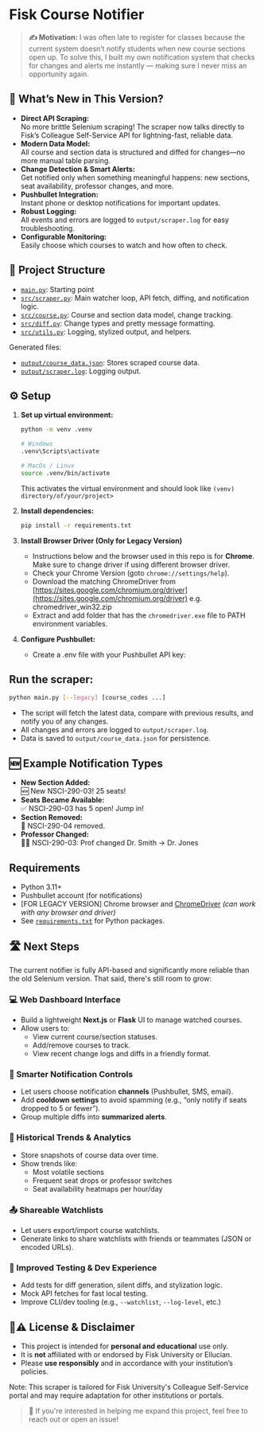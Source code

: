 # Fisk Course Notifier

> **✍️ Motivation:** I was often late to register for classes because the current system doesn’t notify students when new course sections open up. To solve this, I built my own notification system that checks for changes and alerts me instantly — making sure I never miss an opportunity again.

## 🚀 What’s New in This Version?

- **Direct API Scraping:**  
  No more brittle Selenium scraping! The scraper now talks directly to Fisk’s Colleague Self-Service API for lightning-fast, reliable data.
- **Modern Data Model:**  
  All course and section data is structured and diffed for changes—no more manual table parsing.
- **Change Detection & Smart Alerts:**  
  Get notified only when something meaningful happens: new sections, seat availability, professor changes, and more.
- **Pushbullet Integration:**  
  Instant phone or desktop notifications for important updates.
- **Robust Logging:**  
  All events and errors are logged to `output/scraper.log` for easy troubleshooting.
- **Configurable Monitoring:**  
  Easily choose which courses to watch and how often to check.

## 📁 Project Structure

- [`main.py`](main.py): Starting point
- [`src/scraper.py`](src/scraper.py): Main watcher loop, API fetch, diffing, and notification logic.
- [`src/course.py`](src/course.py): Course and section data model, change tracking.
- [`src/diff.py`](src/diff.py): Change types and pretty message formatting.
- [`src/utils.py`](src/utils.py): Logging, stylized output, and helpers.

Generated files:

- [`output/course_data.json`](output/course_data.json): Stores scraped course data.
- [`output/scraper.log`](output/scraper.log): Logging output.

## ⚙️ Setup

1. **Set up virtual environment:**

   ```sh
   python -m venv .venv

   # Windows
   .venv\Scripts\activate

   # MacOs / Linux
   source .venv/bin/activate
   ```

   This activates the virtual environment and should look like `(venv) directory/of/your/project>`

2. **Install dependencies:**
   ```sh
   pip install -r requirements.txt
   ```
3. **Install Browser Driver (Only for Legacy Version)**

   - Instructions below and the browser used in this repo is for **Chrome**. Make sure to change driver if using different browser driver.
   - Check your Chrome Version (goto `chrome://settings/help`).
   - Download the matching ChromeDriver from [https://sites.google.com/chromium.org/driver](https://sites.google.com/chromium.org/driver) e.g. chromedriver_win32.zip
   - Extract and add folder that has the `chromedriver.exe` file to PATH environment variables.

4. **Configure Pushbullet:**
   - Create a .env file with your Pushbullet API key:

## Run the scraper:

```sh
python main.py [--legacy] [course_codes ...]
```

- The script will fetch the latest data, compare with previous results, and notify you of any changes.
- All changes and errors are logged to `output/scraper.log`.
- Data is saved to `output/course_data.json` for persistence.

## 🆕 Example Notification Types

- **New Section Added:**  
  🆕 New NSCI-290-03! 25 seats!
- **Seats Became Available:**  
  ✅ NSCI-290-03 has 5 open! Jump in!
- **Section Removed:**  
  🚫 NSCI-290-04 removed.
- **Professor Changed:**  
  👨‍🏫 NSCI-290-03: Prof changed Dr. Smith → Dr. Jones

## Requirements

- Python 3.11+
- Pushbullet account (for notifications)
- [FOR LEGACY VERSION] Chrome browser and [ChromeDriver](https://chromedriver.chromium.org/downloads) _(can work with any browser and driver)_
- See [`requirements.txt`](requirements.txt) for Python packages.

## 🛣️ Next Steps

The current notifier is fully API-based and significantly more reliable than the old Selenium version. That said, there's still room to grow:

### 💻 Web Dashboard Interface

- Build a lightweight **Next.js** or **Flask** UI to manage watched courses.
- Allow users to:
  - View current course/section statuses.
  - Add/remove courses to track.
  - View recent change logs and diffs in a friendly format.

### 🔔 Smarter Notification Controls

- Let users choose notification **channels** (Pushbullet, SMS, email).
- Add **cooldown settings** to avoid spamming (e.g., “only notify if seats dropped to 5 or fewer”).
- Group multiple diffs into **summarized alerts**.

### 🧠 Historical Trends & Analytics

- Store snapshots of course data over time.
- Show trends like:
  - Most volatile sections
  - Frequent seat drops or professor switches
  - Seat availability heatmaps per hour/day

### 📤 Shareable Watchlists

- Let users export/import course watchlists.
- Generate links to share watchlists with friends or teammates (JSON or encoded URLs).

### 🧪 Improved Testing & Dev Experience

- Add tests for diff generation, silent diffs, and stylization logic.
- Mock API fetches for fast local testing.
- Improve CLI/dev tooling (e.g., `--watchlist`, `--log-level`, etc.)

## 📄⚠️ License & Disclaimer

- This project is intended for **personal and educational** use only.
- It is **not** affiliated with or endorsed by Fisk University or Ellucian.
- Please **use responsibly** and in accordance with your institution’s policies.

Note: This scraper is tailored for Fisk University's Colleague Self-Service portal and may require adaptation for other institutions or portals.

> 📌 If you're interested in helping me expand this project, feel free to reach out or open an issue!
